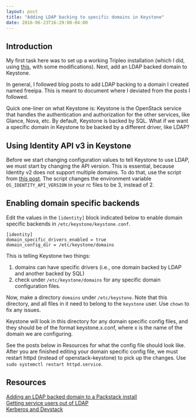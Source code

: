 ```yaml
---
layout: post
title: "Adding LDAP backing to specific domains in Keystone"
date: 2016-06-23T16:29:08-04:00
---
```


Introduction
-------------

My first task here was to set up a working Tripleo installation (which I
did, using [this](http://adam.younglogic.com/2016/05/freeipa-tripleo-undercloud/),
with some modifications). Next, add an LDAP backed domain to Keystone.

In general, I followed blog posts to add LDAP backing to a domain I created named freeipa.
This is meant to document where I deviated from the posts I followed.

Quick one-liner on what Keystone is: Keystone is the OpenStack service that handles
the authentication and authorization for the other services, like Glance, Nova, etc.
By default, Keystone is backed by SQL. What if we want a specific domain in Keystone
to be backed by a different driver, like LDAP?

Using Identity API v3 in Keystone
-----------------------------------

Before we start changing configuration values to tell Keystone to use LDAP, we must start
by changing the API version. This is essential, because Identity v2 does not support multiple
domains. To do that, use the script from
[this post](http://adam.younglogic.com/2016/03/v3fromv2/). The script changes
the environment variable `OS_IDENTITY_API_VERSION` in your rc files to be 3, instead of 2.

Enabling domain specific backends
---------------------------------

Edit the values in the `[identity]` block indicated below to enable domain specific backends in
`/etc/keystone/keystone.conf`.

```
[identity]
domain_specific_drivers_enabled = true
domain_config_dir = /etc/keystone/domains
```

This is telling Keystone two things:  
  1. domains can have specific drivers (i.e., one domain backed by LDAP and another backed by SQL)  
  2. check under `/etc/keystone/domains` for any specific domain configuration files.  

Now, make a directory `domains` under `/etc/keystone`. Note that this directory, and all
files in it need to belong to the `keystone` user. Use `chown` to fix any issues.

Keystone will look in this directory for any domain specific config files, and they should be of
the format keystone.x.conf, where x is the name of the domain we are configuring.

See the posts below in Resources for what the config file should look like. After you are finished
editing your domain specific config file,  we must restart httpd (instead of openstack-keystone)
to pick up the changes. Use  `sudo systemctl restart httpd.service`.

Resources
---------
[Adding an LDAP backed domain to a Packstack install](http://adam.younglogic.com/2015/02/adding-an-ldap-backed-domain-to-a-packstack-install/)  
[Getting service users out of LDAP](http://adam.younglogic.com/2014/08/getting-service-users-out-of-ldap/)  
[Kerberos and Devstack](http://www.gazlene.net/kerberos-devstack.html)

